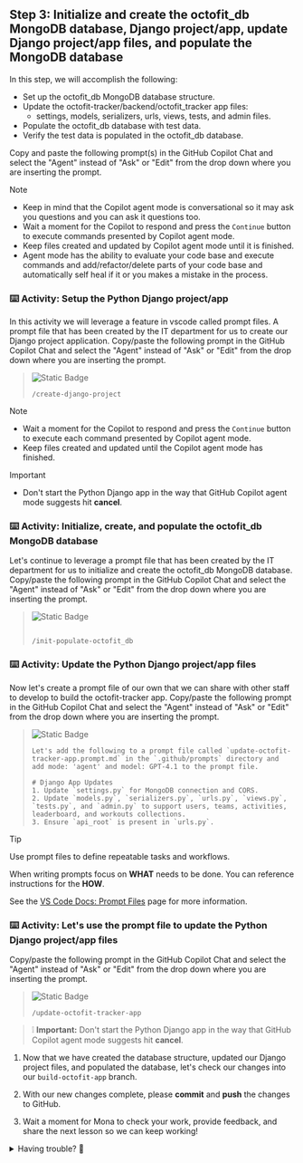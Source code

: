 ## Step 3: Initialize and create the octofit_db MongoDB database, Django project/app, update Django project/app files, and populate the MongoDB database

In this step, we will accomplish the following:

- Set up the octofit_db MongoDB database structure.
- Update the octofit-tracker/backend/octofit_tracker app files:
  - settings, models, serializers, urls, views, tests, and admin files.
- Populate the octofit_db database with test data.
- Verify the test data is populated in the octofit_db database.

Copy and paste the following prompt(s) in the GitHub Copilot Chat and select the "Agent" instead of "Ask" or "Edit" from the drop down where you are inserting the prompt.

> [!NOTE]
> - Keep in mind that the Copilot agent mode is conversational so it may ask you questions and you can ask it questions too.
> - Wait a moment for the Copilot to respond and press the `Continue` button to execute commands presented by Copilot agent mode.
> - Keep files created and updated by Copilot agent mode until it is finished.
> - Agent mode has the ability to evaluate your code base and execute commands and add/refactor/delete parts of your code base and automatically self heal if it or you makes a mistake in the process.

### :keyboard: Activity: Setup the Python Django project/app

In this activity we will leverage a feature in vscode called prompt files. A prompt file that has been created by the IT department for us to create our Django project application. Copy/paste the following prompt in the GitHub Copilot Chat and select the "Agent" instead of "Ask" or "Edit" from the drop down where you are inserting the prompt.

> ![Static Badge](https://img.shields.io/badge/-Prompt-text?style=flat-square&logo=github%20copilot&labelColor=512a97&color=ecd8ff)
>
> ```prompt
> /create-django-project
>```

> [!NOTE]
> - Wait a moment for the Copilot to respond and press the `Continue` button to execute each command presented by Copilot agent mode.
> - Keep files created and updated until the Copilot agent mode has finished.

> [!IMPORTANT]
> - Don't start the Python Django app in the way that GitHub Copilot agent mode suggests hit **cancel**.

### :keyboard: Activity: Initialize, create, and populate the octofit_db MongoDB database

Let's continue to leverage a prompt file that has been created by the IT department for us to initialize and create the octofit_db MongoDB database. Copy/paste the following prompt in the GitHub Copilot Chat and select the "Agent" instead of "Ask" or "Edit" from the drop down where you are inserting the prompt.

> ![Static Badge](https://img.shields.io/badge/-Prompt-text?style=flat-square&logo=github%20copilot&labelColor=512a97&color=ecd8ff)
>
> ```prompt
>
> /init-populate-octofit_db
> ```

### :keyboard: Activity: Update the Python Django project/app files

Now let's create a prompt file of our own that we can share with other staff to develop to build the octofit-tracker app. Copy/paste the following prompt in the GitHub Copilot Chat and select the "Agent" instead of "Ask" or "Edit" from the drop down where you are inserting the prompt.

> ![Static Badge](https://img.shields.io/badge/-Prompt-text?style=flat-square&logo=github%20copilot&labelColor=512a97&color=ecd8ff)
>
> ```prompt
> Let's add the following to a prompt file called `update-octofit-tracker-app.prompt.md` in the `.github/prompts` directory and add mode: 'agent' and model: GPT-4.1 to the prompt file.
>
> # Django App Updates
> 1. Update `settings.py` for MongoDB connection and CORS.
> 2. Update `models.py`, `serializers.py`, `urls.py`, `views.py`, `tests.py`, and `admin.py` to support users, teams, activities, leaderboard, and workouts collections.
> 3. Ensure `api_root` is present in `urls.py`.
> ```

> [!TIP]
> Use prompt files to define repeatable tasks and workflows.
>
> When writing prompts focus on **WHAT** needs to be done. You can reference instructions for the **HOW**.

See the [VS Code Docs: Prompt Files](https://code.visualstudio.com/docs/copilot/copilot-customization#_prompt-files-experimental) page for more information.

### :keyboard: Activity: Let's use the prompt file to update the Python Django project/app files

Copy/paste the following prompt in the GitHub Copilot Chat and select the "Agent" instead of "Ask" or "Edit" from the drop down where you are inserting the prompt.

> ![Static Badge](https://img.shields.io/badge/-Prompt-text?style=flat-square&logo=github%20copilot&labelColor=512a97&color=ecd8ff)
>
> ```prompt
> /update-octofit-tracker-app
> ```
>

> ❕ **Important:** Don't start the Python Django app in the way that GitHub Copilot agent mode suggests hit **cancel**.

1. Now that we have created the database structure, updated our Django project files, and populated the database, let's check our changes into our `build-octofit-app` branch.

1. With our new changes complete, please **commit** and **push** the changes to GitHub.

1. Wait a moment for Mona to check your work, provide feedback, and share the next lesson so we can keep working!

<details>
<summary>Having trouble? 🤷</summary><br/>

If you don't get feedback, here are some things to check:

- Make sure your commit changes were made for the following files to the branch `build-octofit-app` and pushed/synchronized to GitHub:
  - `octofit-tracker/backend/octofit_tracker/settings.py`
  - `octofit-tracker/backend/octofit_tracker/management/commands/populate_db.py`
- If Mona found a mistake, simply make a correction and push your changes again. Mona will check your work as many times as needed.

</details>
